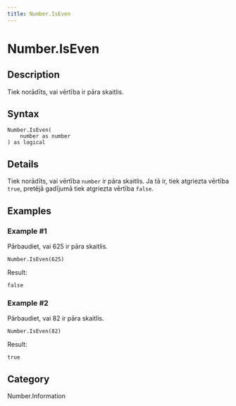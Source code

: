```yaml
---
title: Number.IsEven
---
```


# Number.IsEven


## Description

Tiek norādīts, vai vērtība ir pāra skaitlis.


## Syntax

```powerquery
Number.IsEven(
    number as number
) as logical
```


## Details

Tiek norādīts, vai vērtība <code>number</code> ir pāra skaitlis. Ja tā ir, tiek atgriezta vērtība <code>true</code>, pretējā gadījumā tiek atgriezta vērtība <code>false</code>.


## Examples

### Example #1 
Pārbaudiet, vai 625 ir pāra skaitlis.
```powerquery
Number.IsEven(625)
```

Result: 
```powerquery
false
```


### Example #2 
Pārbaudiet, vai 82 ir pāra skaitlis.
```powerquery
Number.IsEven(82)
```

Result: 
```powerquery
true
```




## Category
Number.Information
